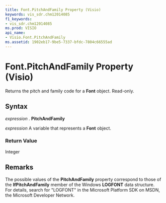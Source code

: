 ```yaml
---
title: Font.PitchAndFamily Property (Visio)
keywords: vis_sdr.chm12014085
f1_keywords:
- vis_sdr.chm12014085
ms.prod: VISIO
api_name:
- Visio.Font.PitchAndFamily
ms.assetid: 1902eb17-9be5-7337-bfdc-7804c66555ad
---
```



# Font.PitchAndFamily Property (Visio)

Returns the pitch and family code for a  **Font** object. Read-only.


## Syntax

 _expression_ . **PitchAndFamily**

 _expression_ A variable that represents a **Font** object.


### Return Value

Integer


## Remarks

The possible values of the  **PitchAndFamily** property correspond to those of the **lfPitchAndFamily** member of the Windows **LOGFONT** data structure. For details, search for "LOGFONT" in the Microsoft Platform SDK on MSDN, the Microsoft Developer Network.


